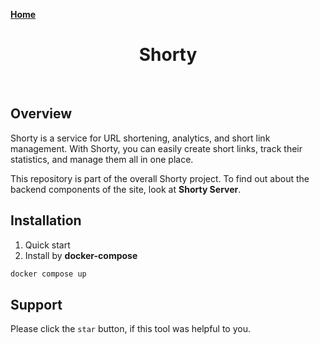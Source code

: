 [**Home**](/list)

<h1 align="center">Shorty</h1>

<p align="center">
  <img alt="" src="https://img.shields.io/badge/Next-black?style=for-the-badge&logo=next.js&logoColor=white" />
  <img alt="" src="https://img.shields.io/badge/react-%2320232a.svg?style=for-the-badge&logo=react&logoColor=%2361DAFB" />
  <img alt="" src="https://img.shields.io/badge/typescript-%23007ACC.svg?style=for-the-badge&logo=typescript&logoColor=white" />
  <img alt="" src="https://img.shields.io/badge/tailwindcss-%2338B2AC.svg?style=for-the-badge&logo=tailwind-css&logoColor=white" />
  <img alt="" src="https://img.shields.io/badge/Bun-%23000000.svg?style=for-the-badge&logo=bun&logoColor=white" />
  <img alt="" src="https://img.shields.io/badge/-React%20Query-FF4154?style=for-the-badge&logo=react%20query&logoColor=white" />
  <img alt="" src="https://img.shields.io/badge/ESLint-4B3263?style=for-the-badge&logo=eslint&logoColor=white" />
  <img alt="" src="https://img.shields.io/badge/docker-%230db7ed.svg?style=for-the-badge&logo=docker&logoColor=white" />
</p>

## Overview

Shorty is a service for URL shortening, analytics, and short link management. With Shorty, you can easily create short links, track their statistics, and manage them all in one place.

This repository is part of the overall Shorty project. To find out about the backend components of the site, look at **Shorty Server**.

## Installation

1. Quick start
2. Install by **docker-compose**

```bash
docker compose up
```

## Support

Please click the `star` button, if this tool was helpful to you.